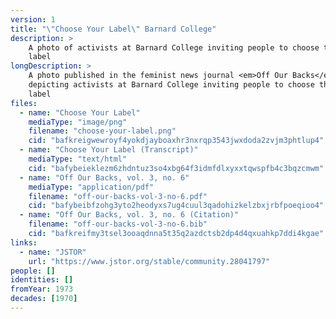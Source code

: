 ```yaml
---
version: 1
title: "\"Choose Your Label\" Barnard College"
description: >
    A photo of activists at Barnard College inviting people to choose their own
    label
longDescription: >
    A photo published in the feminist news journal <em>Off Our Backs</em>
    depicting activists at Barnard College inviting people to choose their own
    label
files:
  - name: "Choose Your Label"
    mediaType: "image/png"
    filename: "choose-your-label.png"
    cid: "bafkreigwewroyf4yokdjayboaxhr3nxrqp3543jwxdoda2zvjm3phtlup4"
  - name: "Choose Your Label (Transcript)"
    mediaType: "text/html"
    cid: "bafybeieklezm6zhdntuz3so4xbg64f3idmfdlxyxxtqwspfb4c3bqzcmwm"
  - name: "Off Our Backs, vol. 3, no. 6"
    mediaType: "application/pdf"
    filename: "off-our-backs-vol-3-no-6.pdf"
    cid: "bafybeibfzohg3yto2heodyxs7ug4cuul3qadohizkelzbxjrbfpoeqioo4"
  - name: "Off Our Backs, vol. 3, no. 6 (Citation)"
    filename: "off-our-backs-vol-3-no-6.bib"
    cid: "bafkreifmy3tsel3ooaqdnna5t35q2azdctsb2dp4d4qxuahkp7ddi4kgae"
links:
  - name: "JSTOR"
    url: "https://www.jstor.org/stable/community.28041797"
people: []
identities: []
fromYear: 1973
decades: [1970]
---
```


